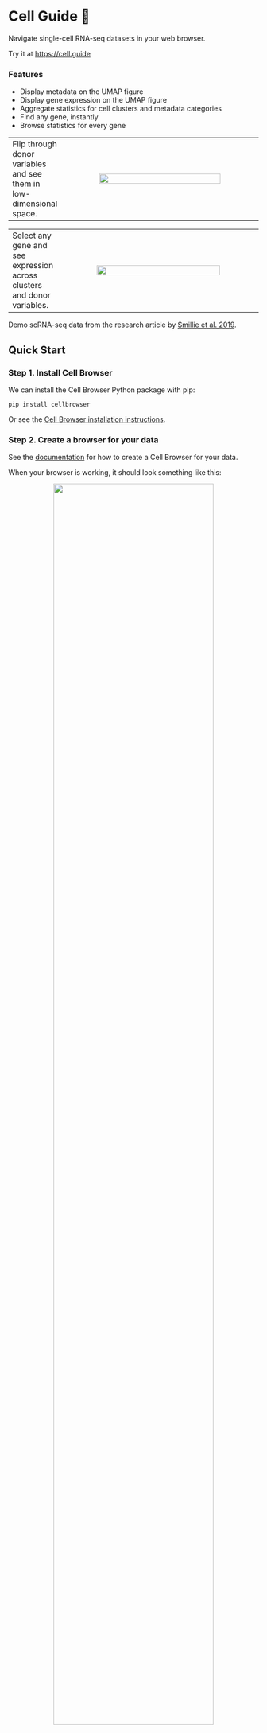 # Cell Guide 🧭 

Navigate single-cell RNA-seq datasets in your web browser.

Try it at https://cell.guide


### Features

- Display metadata on the UMAP figure
- Display gene expression on the UMAP figure
- Aggregate statistics for cell clusters and metadata categories
- Find any gene, instantly
- Browse statistics for every gene

<table>
  <tr>
    <td width="20%">Flip through donor variables and see them in low-dimensional space.</td>
    <td>
      <p align="center">
        <img src="https://i.imgur.com/tcYRggc.gif" width="80%" align="center" />
      </p>
    </td>
  </tr>
</table>
<table>
  <tr>
  <td width="20%">Select any gene and see expression across clusters and donor variables.</td>
  <td>
    <p align="center">
      <img src="https://i.imgur.com/4Ovpb5Z.gif" width="80%" align="center" />
    </p>
  </td>
  </tr>
</table>

Demo scRNA-seq data from the research article by [Smillie et al. 2019][3].

[3]: https://doi.org/10.1016/j.cell.2019.06.029


## Quick Start

### Step 1. Install Cell Browser

We can install the Cell Browser Python package with pip:

```
pip install cellbrowser
```

Or see the [Cell Browser installation instructions](https://cellbrowser.readthedocs.io/installation.html).

### Step 2. Create a browser for your data

See the [documentation][1] for how to create a Cell Browser for your data.

When your browser is working, it should look something like this:

<p align="center">
<img src="https://i.imgur.com/N1B2Q5U.png" width="80%" align="center" />
</p>

### Step 3. Copy Cell Guide files

```
TODO
```

Make sure to refresh your web browser with <kbd>⌘</kbd>+<kbd>Shift</kbd>+<kbd>R</kbd> (or <kbd>Ctrl</kbd>+<kbd>Shift</kbd>+<kbd>R</kbd> on Windows).

[1]: https://cellbrowser.readthedocs.io/basic_usage.html


## Dependencies

The current version of Cell Guide depends on [Cell Browser] by [Maximilian
Haeussler].

[Cell Browser]: https://github.com/maximilianh/cellBrowser
[Maximilian Haeussler]: https://github.com/maximilianh

Built with:

- [Bootstrap](https://getbootstrap.com)
- [CSS loaders](https://projects.lukehaas.me/css-loaders/)
- [d3-legend](https://github.com/susielu/d3-legend)
- [D3.js](https://d3js.org)
- [FastBitSet](https://github.com/lemire/FastBitSet.js/)
- [hcluster.js](https://github.com/cmpolis/hcluster.js/)
- [jQuery](https://jquery.com)
- [JSURL2](https://www.npmjs.com/package/@yaska-eu/jsurl2)
- [pako](https://github.com/nodeca/pako)
- [palette.js](https://github.com/google/palette.js/tree/master)
- [papaparse](https://www.papaparse.com/)
- [tablesort](https://github.com/tristen/tablesort)


Let me know what you think! [@slowkow](https://twitter.com/slowkow)

